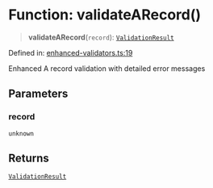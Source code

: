 # Function: validateARecord()

> **validateARecord**(`record`): [`ValidationResult`](../interfaces/ValidationResult.md)

Defined in: [enhanced-validators.ts:19](https://github.com/Nick2bad4u/dnsValidator/blob/main/src/enhanced-validators.ts#L19)

Enhanced A record validation with detailed error messages

## Parameters

### record

`unknown`

## Returns

[`ValidationResult`](../interfaces/ValidationResult.md)
